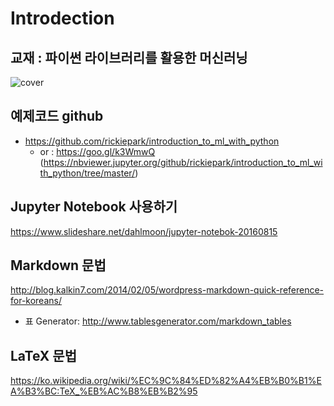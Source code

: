 # Introdection
## 교재 : 파이썬 라이브러리를 활용한 머신러닝
![cover](https://raw.githubusercontent.com/rickiepark/introduction_to_ml_with_python/master/cover.jpg)

## 예제코드 github
 * https://github.com/rickiepark/introduction_to_ml_with_python
   * or : https://goo.gl/k3WmwQ (https://nbviewer.jupyter.org/github/rickiepark/introduction_to_ml_with_python/tree/master/)

## Jupyter Notebook 사용하기
https://www.slideshare.net/dahlmoon/jupyter-notebok-20160815

## Markdown 문법
http://blog.kalkin7.com/2014/02/05/wordpress-markdown-quick-reference-for-koreans/
* 표 Generator: http://www.tablesgenerator.com/markdown_tables

## LaTeX 문법
https://ko.wikipedia.org/wiki/%EC%9C%84%ED%82%A4%EB%B0%B1%EA%B3%BC:TeX_%EB%AC%B8%EB%B2%95
